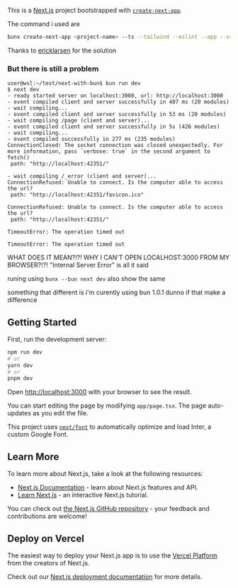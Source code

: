 This is a [Next.js](https://nextjs.org/) project bootstrapped with [`create-next-app`](https://github.com/vercel/next.js/tree/canary/packages/create-next-app).

The command i used are 

```bash
bunx create-next-app <project-name> --ts --tailwind --eslint --app --src-dir --use-bun --import-alias "@/*"
```

Thanks to [ericklarsen](https://github.com/oven-sh/bun/issues/4664#issuecomment-1712570408) for the solution

### But there is still a problem
```
user@wsl:~/test/next-with-bun$ bun run dev
$ next dev
- ready started server on localhost:3000, url: http://localhost:3000
- event compiled client and server successfully in 407 ms (20 modules)
- wait compiling...
- event compiled client and server successfully in 53 ms (20 modules)
- wait compiling /page (client and server)...
- event compiled client and server successfully in 5s (426 modules)
- wait compiling...
- event compiled successfully in 277 ms (235 modules)
ConnectionClosed: The socket connection was closed unexpectedly. For more information, pass `verbose: true` in the second argument to fetch()
 path: "http://localhost:42351/"

- wait compiling /_error (client and server)...
ConnectionRefused: Unable to connect. Is the computer able to access the url?
 path: "http://localhost:42351/favicon.ico"

ConnectionRefused: Unable to connect. Is the computer able to access the url?
 path: "http://localhost:42351/"

TimeoutError: The operation timed out

TimeoutError: The operation timed out
```

WHAT DOES IT MEAN?!?! WHY I CAN'T OPEN LOCALHOST:3000 FROM MY BROWSER?!?! "Internal Server Error" is all it said  

runing using ```bunx --bun next dev``` also show the same

something that different is i'm curently using bun 1.0.1 dunno if that make a difference

## Getting Started

First, run the development server:

```bash
npm run dev
# or
yarn dev
# or
pnpm dev
```

Open [http://localhost:3000](http://localhost:3000) with your browser to see the result.

You can start editing the page by modifying `app/page.tsx`. The page auto-updates as you edit the file.

This project uses [`next/font`](https://nextjs.org/docs/basic-features/font-optimization) to automatically optimize and load Inter, a custom Google Font.

## Learn More

To learn more about Next.js, take a look at the following resources:

- [Next.js Documentation](https://nextjs.org/docs) - learn about Next.js features and API.
- [Learn Next.js](https://nextjs.org/learn) - an interactive Next.js tutorial.

You can check out [the Next.js GitHub repository](https://github.com/vercel/next.js/) - your feedback and contributions are welcome!

## Deploy on Vercel

The easiest way to deploy your Next.js app is to use the [Vercel Platform](https://vercel.com/new?utm_medium=default-template&filter=next.js&utm_source=create-next-app&utm_campaign=create-next-app-readme) from the creators of Next.js.

Check out our [Next.js deployment documentation](https://nextjs.org/docs/deployment) for more details.

